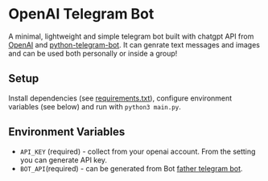 # OpenAI Telegram Bot

A minimal, lightweight and simple telegram bot built with chatgpt API from [OpenAI](https://openai.com/) and [python-telegram-bot](https://github.com/python-telegram-bot/python-telegram-bot). It can genrate text messages and images and can be used both personally or inside a group!

## Setup
Install dependencies (see [requirements.txt](/requirements.txt)), configure
environment variables (see below) and run with `python3 main.py`.

## Environment Variables

* `API_KEY`  (required) - collect from your openai account. From the setting you can generate API key. 
* `BOT_API`(required) - can be generated from Bot [father telegram bot](https://t.me/BotFather).
